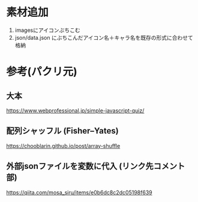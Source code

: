 # 素材追加
1. imagesにアイコンぶちこむ
2. json/data.json にぶちこんだアイコン名＋キャラ名を既存の形式に合わせて格納

# 参考(パクリ元)
## 大本
https://www.webprofessional.jp/simple-javascript-quiz/

## 配列シャッフル (Fisher–Yates)
https://chooblarin.github.io/post/array-shuffle

## 外部jsonファイルを変数に代入 (リンク先コメント部)
https://qiita.com/mosa_siru/items/e0b6dc8c2dc05198f639
